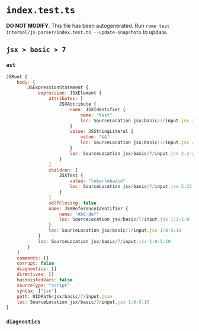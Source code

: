 # `index.test.ts`

**DO NOT MODIFY**. This file has been autogenerated. Run `rome test internal/js-parser/index.test.ts --update-snapshots` to update.

## `jsx > basic > 7`

### `ast`

```javascript
JSRoot {
	body: [
		JSExpressionStatement {
			expression: JSXElement {
				attributes: [
					JSXAttribute {
						name: JSXIdentifier {
							name: "test"
							loc: SourceLocation jsx/basic/7/input.jsx 2:2-2:6
						}
						value: JSStringLiteral {
							value: "&&"
							loc: SourceLocation jsx/basic/7/input.jsx 2:7-2:22
						}
						loc: SourceLocation jsx/basic/7/input.jsx 2:2-2:22
					}
				]
				children: [
					JSXText {
						value: "\nbar\nbaz\n"
						loc: SourceLocation jsx/basic/7/input.jsx 2:23-5:0
					}
				]
				selfClosing: false
				name: JSXReferenceIdentifier {
					name: "AbC-def"
					loc: SourceLocation jsx/basic/7/input.jsx 1:1-1:8
				}
				loc: SourceLocation jsx/basic/7/input.jsx 1:0-5:10
			}
			loc: SourceLocation jsx/basic/7/input.jsx 1:0-5:10
		}
	]
	comments: []
	corrupt: false
	diagnostics: []
	directives: []
	hasHoistedVars: false
	sourceType: "script"
	syntax: ["jsx"]
	path: UIDPath<jsx/basic/7/input.jsx>
	loc: SourceLocation jsx/basic/7/input.jsx 1:0-5:10
}
```

### `diagnostics`

```

```
